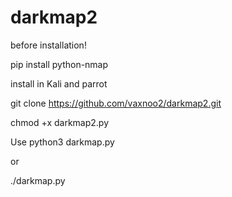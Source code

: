 # darkmap2

before installation!

pip install python-nmap

install in Kali and parrot

git clone https://github.com/vaxnoo2/darkmap2.git

chmod +x darkmap2.py


Use python3 darkmap.py

or

./darkmap.py
